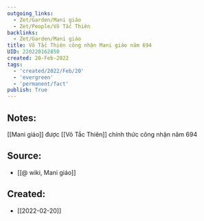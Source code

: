 ```yaml
---
outgoing_links:
  - Zet/Garden/Mani giáo
  - Zet/People/Võ Tắc Thiên
backlinks:
  - Zet/Garden/Mani giáo
title: Võ Tắc Thiên công nhận Mani giáo năm 694
UID: 220220162850
created: 20-Feb-2022
tags:
  - 'created/2022/Feb/20'
  - 'evergreen'
  - 'permanent/fact'
publish: True
---
```

## Notes:
[[Mani giáo]] được [[Võ Tắc Thiên]] chính thức công nhận năm 694

## Source:
- [[@ wiki, Mani giáo]]



## Created:
- [[2022-02-20]]
